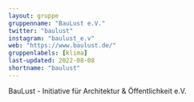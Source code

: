```yaml
---
layout: gruppe
gruppenname: "BauLust e.V."
twitter: "baulust"
instagram: "baulust_e.v"
web: "https://www.baulust.de/"
gruppenlabels: [klima]
last-updated: 2022-08-08
shortname: "baulust"
---
```


BauLust - Initiative für Architektur & Öffentlichkeit e.V.

